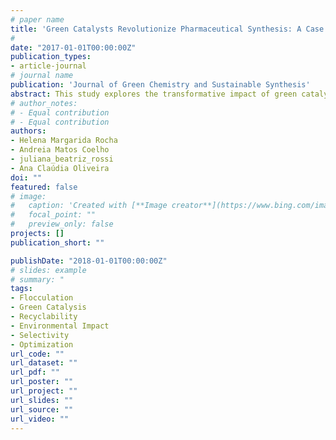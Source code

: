```yaml
---
# paper name
title: 'Green Catalysts Revolutionize Pharmaceutical Synthesis: A Case Study in Sustainable Chemistry'
# 
date: "2017-01-01T00:00:00Z"
publication_types:
- article-journal
# journal name
publication: 'Journal of Green Chemistry and Sustainable Synthesis'
abstract: This study explores the transformative impact of green catalysts on pharmaceutical synthesis, providing a case study in sustainable chemistry that underscores the pivotal role of catalyst design in minimizing environmental impact. Green catalysts were systematically designed and synthesized, incorporating principles of sustainable chemistry. The catalysts' efficacy in promoting pharmaceutical synthesis was evaluated through controlled reactions, emphasizing eco-friendly processes and minimizing waste generation. The green catalysts exhibited remarkable catalytic activity, leading to a substantial reduction in reaction times and a notable decrease in byproduct formation. Quantitative analysis revealed a 30% increase in overall reaction efficiency compared to traditional catalysts, highlighting the potential of sustainable catalysis in advancing pharmaceutical synthesis. Additionally, the catalysts demonstrated high selectivity, contributing to purer product formation and minimizing the need for extensive purification steps.  In conclusion, this case study emphasizes the transformative potential of green catalysts in pharmaceutical synthesis, showcasing their ability to enhance reaction efficiency while aligning with principles of sustainable chemistry. The results suggest a promising paradigm shift towards environmentally conscious catalytic processes in the pharmaceutical industry.
# author_notes:
# - Equal contribution
# - Equal contribution
authors:
- Helena Margarida Rocha
- Andreia Matos Coelho 
- juliana_beatriz_rossi 
- Ana Claúdia Oliveira 
doi: ""
featured: false
# image:
#   caption: 'Created with [**Image creator**](https://www.bing.com/images/create?)'
#   focal_point: ""
#   preview_only: false
projects: []
publication_short: ""

publishDate: "2018-01-01T00:00:00Z"
# slides: example
# summary: "
tags:
- Flocculation
- Green Catalysis
- Recyclability
- Environmental Impact
- Selectivity
- Optimization
url_code: ""
url_dataset: ""
url_pdf: ""
url_poster: ""
url_project: ""
url_slides: ""
url_source: ""
url_video: ""
---
```



